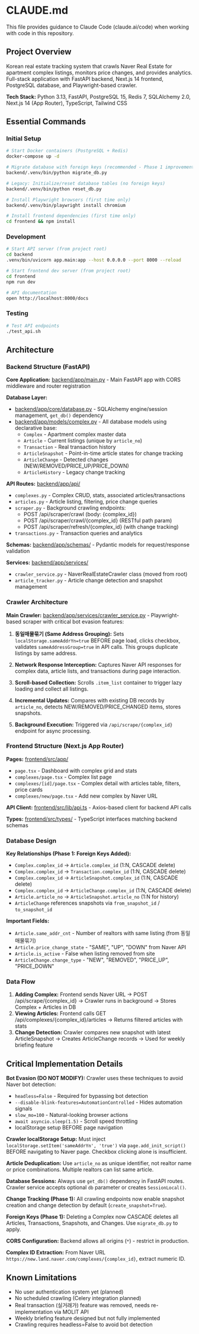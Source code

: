# CLAUDE.md

This file provides guidance to Claude Code (claude.ai/code) when working with code in this repository.

## Project Overview

Korean real estate tracking system that crawls Naver Real Estate for apartment complex listings, monitors price changes, and provides analytics. Full-stack application with FastAPI backend, Next.js 14 frontend, PostgreSQL database, and Playwright-based crawler.

**Tech Stack:** Python 3.13, FastAPI, PostgreSQL 15, Redis 7, SQLAlchemy 2.0, Next.js 14 (App Router), TypeScript, Tailwind CSS

## Essential Commands

### Initial Setup
```bash
# Start Docker containers (PostgreSQL + Redis)
docker-compose up -d

# Migrate database with foreign keys (recommended - Phase 1 improvement)
backend/.venv/bin/python migrate_db.py

# Legacy: Initialize/reset database tables (no foreign keys)
backend/.venv/bin/python reset_db.py

# Install Playwright browsers (first time only)
backend/.venv/bin/playwright install chromium

# Install frontend dependencies (first time only)
cd frontend && npm install
```

### Development
```bash
# Start API server (from project root)
cd backend
.venv/bin/uvicorn app.main:app --host 0.0.0.0 --port 8000 --reload

# Start frontend dev server (from project root)
cd frontend
npm run dev

# API documentation
open http://localhost:8000/docs
```

### Testing
```bash
# Test API endpoints
./test_api.sh
```

## Architecture

### Backend Structure (FastAPI)

**Core Application:** [backend/app/main.py](backend/app/main.py) - Main FastAPI app with CORS middleware and router registration

**Database Layer:**
- [backend/app/core/database.py](backend/app/core/database.py) - SQLAlchemy engine/session management, `get_db()` dependency
- [backend/app/models/complex.py](backend/app/models/complex.py) - All database models using declarative base:
  - `Complex` - Apartment complex master data
  - `Article` - Current listings (unique by `article_no`)
  - `Transaction` - Real transaction history
  - `ArticleSnapshot` - Point-in-time article states for change tracking
  - `ArticleChange` - Detected changes (NEW/REMOVED/PRICE_UP/PRICE_DOWN)
  - `ArticleHistory` - Legacy change tracking

**API Routes:** [backend/app/api/](backend/app/api/)
- `complexes.py` - Complex CRUD, stats, associated articles/transactions
- `articles.py` - Article listing, filtering, price change queries
- `scraper.py` - Background crawling endpoints:
  - POST /api/scraper/crawl (body: {complex_id})
  - POST /api/scraper/crawl/{complex_id} (RESTful path param)
  - POST /api/scraper/refresh/{complex_id} (with change tracking)
- `transactions.py` - Transaction queries and analytics

**Schemas:** [backend/app/schemas/](backend/app/schemas/) - Pydantic models for request/response validation

**Services:** [backend/app/services/](backend/app/services/)
- `crawler_service.py` - NaverRealEstateCrawler class (moved from root)
- `article_tracker.py` - Article change detection and snapshot management

### Crawler Architecture

**Main Crawler:** [backend/app/services/crawler_service.py](backend/app/services/crawler_service.py) - Playwright-based scraper with critical bot evasion features:

1. **동일매물묶기 (Same Address Grouping):** Sets `localStorage.sameAddrYn=true` BEFORE page load, clicks checkbox, validates `sameAddressGroup=true` in API calls. This groups duplicate listings by same address.

2. **Network Response Interception:** Captures Naver API responses for complex data, article lists, and transactions during page interaction.

3. **Scroll-based Collection:** Scrolls `.item_list` container to trigger lazy loading and collect all listings.

4. **Incremental Updates:** Compares with existing DB records by `article_no`, detects NEW/REMOVED/PRICE_CHANGED items, stores snapshots.

5. **Background Execution:** Triggered via `/api/scrape/{complex_id}` endpoint for async processing.

### Frontend Structure (Next.js App Router)

**Pages:** [frontend/src/app/](frontend/src/app/)
- `page.tsx` - Dashboard with complex grid and stats
- `complexes/page.tsx` - Complex list page
- `complexes/[id]/page.tsx` - Complex detail with articles table, filters, price cards
- `complexes/new/page.tsx` - Add new complex by Naver URL

**API Client:** [frontend/src/lib/api.ts](frontend/src/lib/api.ts) - Axios-based client for backend API calls

**Types:** [frontend/src/types/](frontend/src/types/) - TypeScript interfaces matching backend schemas

### Database Design

**Key Relationships (Phase 1: Foreign Keys Added):**
- `Complex.complex_id` → `Article.complex_id` (1:N, CASCADE delete)
- `Complex.complex_id` → `Transaction.complex_id` (1:N, CASCADE delete)
- `Complex.complex_id` → `ArticleSnapshot.complex_id` (1:N, CASCADE delete)
- `Complex.complex_id` → `ArticleChange.complex_id` (1:N, CASCADE delete)
- `Article.article_no` → `ArticleSnapshot.article_no` (1:N for history)
- `ArticleChange` references snapshots via `from_snapshot_id` / `to_snapshot_id`

**Important Fields:**
- `Article.same_addr_cnt` - Number of realtors with same listing (from 동일매물묶기)
- `Article.price_change_state` - "SAME", "UP", "DOWN" from Naver API
- `Article.is_active` - False when listing removed from site
- `ArticleChange.change_type` - "NEW", "REMOVED", "PRICE_UP", "PRICE_DOWN"

### Data Flow

1. **Adding Complex:** Frontend sends Naver URL → POST /api/scrape/{complex_id} → Crawler runs in background → Stores Complex + Articles in DB
2. **Viewing Articles:** Frontend calls GET /api/complexes/{complex_id}/articles → Returns filtered articles with stats
3. **Change Detection:** Crawler compares new snapshot with latest ArticleSnapshot → Creates ArticleChange records → Used for weekly briefing feature

## Critical Implementation Details

**Bot Evasion (DO NOT MODIFY):** Crawler uses these techniques to avoid Naver bot detection:
- `headless=False` - Required for bypassing bot detection
- `--disable-blink-features=AutomationControlled` - Hides automation signals
- `slow_mo=100` - Natural-looking browser actions
- `await asyncio.sleep(1.5)` - Scroll speed throttling
- localStorage setup BEFORE page navigation

**Crawler localStorage Setup:** Must inject `localStorage.setItem('sameAddrYn', 'true')` via `page.add_init_script()` BEFORE navigating to Naver page. Checkbox clicking alone is insufficient.

**Article Deduplication:** Use `article_no` as unique identifier, not realtor name or price combinations. Multiple realtors can list same article.

**Database Sessions:** Always use `get_db()` dependency in FastAPI routes. Crawler service accepts optional `db` parameter or creates `SessionLocal()`.

**Change Tracking (Phase 1):** All crawling endpoints now enable snapshot creation and change detection by default (`create_snapshot=True`).

**Foreign Keys (Phase 1):** Deleting a Complex now CASCADE deletes all Articles, Transactions, Snapshots, and Changes. Use `migrate_db.py` to apply.

**CORS Configuration:** Backend allows all origins (`*`) - restrict in production.

**Complex ID Extraction:** From Naver URL `https://new.land.naver.com/complexes/{complex_id}`, extract numeric ID.

## Known Limitations

- No user authentication system yet (planned)
- No scheduled crawling (Celery integration planned)
- Real transaction (실거래가) feature was removed, needs re-implementation via MOLIT API
- Weekly briefing feature designed but not fully implemented
- Crawling requires headless=False to avoid bot detection

